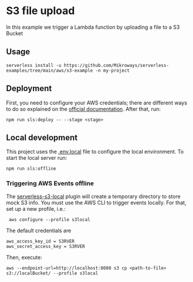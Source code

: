 # S3 file upload

In this example we trigger a Lambda function by uploading a file to a S3 Bucket

## Usage

```
serverless install -u https://github.com/Mikroways/serverless-examples/tree/main/aws/s3-example -n my-project
```

## Deployment

First, you need to configure your AWS credentials; there are different ways to do so explained on the [official documentation](https://docs.aws.amazon.com/cli/latest/userguide/cli-chap-configure.html). After that, run:
```
npm run sls:deploy -- --stage <stage>
```
## Local development

This project uses the [.env.local](.env.local) file to configure the local environment. To start the local server run:
```
npm run sls:offline
```

### Triggering AWS Events offline

The [serverless-s3-local](https://github.com/ar90n/serverless-s3-local) plugin will create a temporary directory to store mock S3 info. You must use the AWS CLI to trigger events locally. For that, set up a new profile, i.e.:
```
 aws configure --profile s3local 
``` 
The default credentials are
```
aws_access_key_id = S3RVER
aws_secret_access_key = S3RVER
```

Then, execute:
```
aws --endpoint-url=http://localhost:8080 s3 cp <path-to-file> s3://localBucket/ --profile s3local
```
